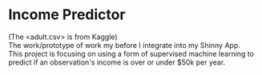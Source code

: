 # Income Predictor
(The <adult.csv> is from Kaggle) \
The work/prototype of work my before I integrate into my Shinny App.\
This project is focusing on using a form of supervised machine learning to predict if an observation's income is over or under $50k per year. 
